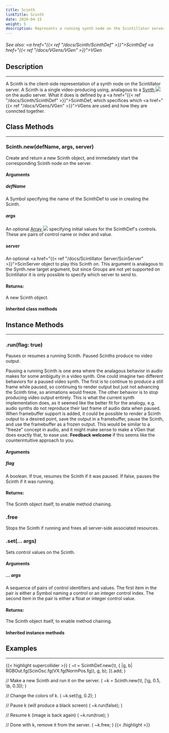 ```yaml
---
title: Scinth
linkTitle: Scinth
date: 2020-04-15
weight: 5
description: Represents a running synth node on the Scintillator server.
---
```

<!-- generated file, please edit the original .schelp file(in the Scintillator repository) and then run schelpToMarkDown.scdscript to regenerate. -->
###### See also: <a href="{{< ref "/docs/Scinth/ScinthDef" >}}">ScinthDef</a> <a href="{{< ref "/docs/VGens/VGen" >}}">VGen</a> 



## Description
---



A Scinth is the client-side representation of a synth node on the Scintillator server. A Scinth is a single video-producing using, analagous to a <a href="https://doc.sccode.org/Classes/Synth.html">Synth <img src="/images/external-link.svg" class="one-liner"></a> on the audio server. What it does is defined by a <a href="{{< ref "/docs/Scinth/ScinthDef" >}}">ScinthDef</a>, which specifices which <a href="{{< ref "/docs/VGens/VGen" >}}">VGen</a>s are used and how they are conncted together.



## Class Methods
---



### Scinth.new(defName, args, server)



Create and return a new Scinth object, and immedately start the corresponding Scinth node on the server.



#### Arguments

##### defName



A Symbol specifying the name of the ScinthDef to use in creating the Scinth.



##### args



An optional <a href="https://doc.sccode.org/Classes/Array.html">Array <img src="/images/external-link.svg" class="one-liner"></a> specifying initial values for the ScinthDef's controls. These are pairs of control name or index and value.



##### server



An optional <a href="{{< ref "/docs/Scintillator Server/ScinServer" >}}">ScinServer</a> object to play this Scinth on. This argument is analagous to the Synth.new target argument, but since Groups are not yet supported on Scintillator it is only possible to specify which server to send to.





#### Returns:



A new Scinth object.



#### Inherited class methods



## Instance Methods
---



### .run(flag: true)



Pauses or resumes a running Scinth. Paused Scinths produce no video output.



Pausing a running Scinth is one area where the analagous behavior in audio makes for some ambiguity in a video synth. One could imagine two different behaviors for a paused video synth. The first is to continue to produce a still frame while paused, so continuing to render output but just not advancing the Scinth time, so animations would freeze. The other behavior is to stop producing video output entirely. This is what the current synth implementation does, as it seemed like the better fit for the analogy, e.g. audio synths do not reproduce their last frame of audio data when paused. When framebuffer support is added, it could be possible to render a Scinth output to a desired point, save the output in a framebuffer, pause the Scinth, and use the framebuffer as a frozen output. This would be similar to a "freeze" concept in audio, and it might make sense to make a VGen that does exactly that, to ease use. <strong>Feedback welcome</strong> if this seems like the counterintuitive approach to you.



#### Arguments

##### flag



A boolean. If true, resumes the Scinth if it was paused. If false, pauses the Scinth if it was running.





#### Returns:



The Scinth object itself, to enable method chaining.



### .free



Stops the Scinth if running and frees all server-side associated resources.



### .set(... args)



Sets control values on the Scinth.



#### Arguments

##### ... args



A sequence of pairs of control identifiers and values. The first item in the pair is either a Symbol naming a control or an integer control index. The second item in the pair is either a float or integer control value.





#### Returns:



The Scinth object itself, to enable method chaining.



#### Inherited instance methods



## Examples
---



{{< highlight supercollider >}}
(
~t = ScinthDef.new(\t, { |g, b|
    RGBOut.fg(ScinOsc.fg(VX.fg(NormPos.fg)), g, b);
}).add;
)

// Make a new Scinth and run it on the server.
(
~k = Scinth.new(\t, [\g, 0.5, \b, 0.3]);
)

// Change the colors of k.
(
~k.set(\g, 0.2);
)

// Pause k (will produce a black screen)
(
~k.run(false);
)

// Resume k (image is back again)
(
~k.run(true);
)

// Done with k, remove it from the server.
(
~k.free;
)
{{< /highlight >}}





